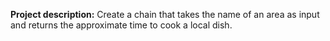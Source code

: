 **Project description:**
Create a chain that takes the name of an area as input and returns the approximate time to cook a local dish.
